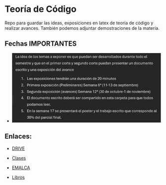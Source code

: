 # Teoría de Código

Repo para guardar las ideas, exposiciones en latex de teoría de código y realizar avances. También podemos adjuntar demostraciones de la materia.

## Fechas IMPORTANTES

- ![](https://github.com/aggranadoss/teoria_de_Codigo/blob/main/clases/Fechas_Importantes.png)

## Enlaces:

- [DRIVE](https://udistritaleduco-my.sharepoint.com/personal/gbravor_udistrital_edu_co/_layouts/15/onedrive.aspx?id=%2Fpersonal%2Fgbravor%5Fudistrital%5Fedu%5Fco%2FDocuments%2FSugerencias%20de%20exposici%C3%B3n%20de%20Electiva%20Geometr%C3%ADa%20Algebraica&ga=1 "Drive de la Electiva")

- [Clases](https://github.com/aggranadoss/teoria_de_Codigo/tree/main/clases)

- [EMALCA](https://sites.google.com/view/appliedalg24/home "EMALCA")

- [Libros](https://github.com/aggranadoss/teoria_de_Codigo/tree/main/libros)